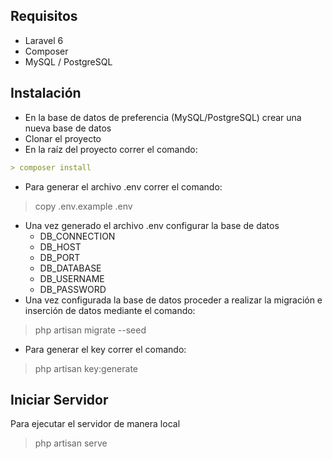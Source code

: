 ## Requisitos
- Laravel 6
- Composer
- MySQL / PostgreSQL 

## Instalación
- En la base de datos de preferencia (MySQL/PostgreSQL) crear una nueva base de datos
- Clonar el proyecto
- En la raíz del proyecto correr el comando:
```markdown
> composer install
```
- Para generar el archivo .env correr el comando:
> copy .env.example .env
- Una vez generado el archivo .env configurar la base de datos
    - DB_CONNECTION
    - DB_HOST
    - DB_PORT
    - DB_DATABASE
    - DB_USERNAME
    - DB_PASSWORD
- Una vez configurada la base de datos proceder a realizar la migración e inserción de datos mediante el comando:
> php artisan migrate --seed
- Para generar el key correr el comando:
>php artisan key:generate

## Iniciar Servidor
Para ejecutar el servidor de manera local
> php artisan serve
